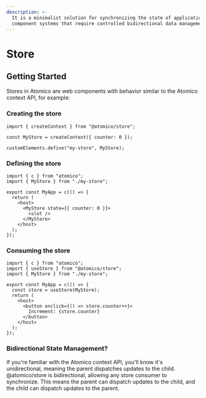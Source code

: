 ```yaml
---
description: >-
  It is a minimalist solution for synchronizing the state of applications or
  component systems that require controlled bidirectional data management.
---
```


# Store

## Getting Started

Stores in Atomico are web components with behavior similar to the Atomico context API, for example:

### **Creating the store**

```tsx
import { createContext } from "@atomico/store";

const MyStore = createContext({ counter: 0 });

customElements.define("my-store", MyStore);
```

### **Defining the store**

```tsx
import { c } from "atomico";
import { MyStore } from "./my-store";

export const MyApp = c(() => {
  return (
    <host>
      <MyStore state={{ counter: 0 }}>
        <slot />
      </MyStore>
    </host>
  );
});
```

### **Consuming the store**

```tsx
import { c } from "atomico";
import { useStore } from "@atomico/store";
import { MyStore } from "./my-store";

export const MyApp = c(() => {
  const store = useStore(MyStore);
  return (
    <host>
      <button onclick={() => store.counter++}>
        Increment: {store.counter}
      </button>
    </host>
  );
});
```

### Bidirectional State Management?

If you're familiar with the Atomico context API, you'll know it's unidirectional, meaning the parent dispatches updates to the child. @atomico/store is bidirectional, allowing any store consumer to synchronize. This means the parent can dispatch updates to the child, and the child can dispatch updates to the parent.
